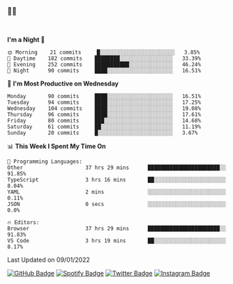 ### 🤙🍺

<!-- <a href="https://github-readme-stats.vercel.app/api?username=hzak2xx&count_private=true&show_icons=true&theme=dracula">
  <img align="center" src="https://github-readme-stats.vercel.app/api?username=hzak2xx&count_private=true&show_icons=true&theme=dracula" />
</a>
</br> -->
</br>

<!--START_SECTION:waka-->
**I'm a Night 🦉** 

```text
🌞 Morning    21 commits     █░░░░░░░░░░░░░░░░░░░░░░░░   3.85% 
🌆 Daytime    182 commits    ████████░░░░░░░░░░░░░░░░░   33.39% 
🌃 Evening    252 commits    ███████████░░░░░░░░░░░░░░   46.24% 
🌙 Night      90 commits     ████░░░░░░░░░░░░░░░░░░░░░   16.51%

```
📅 **I'm Most Productive on Wednesday** 

```text
Monday       90 commits     ████░░░░░░░░░░░░░░░░░░░░░   16.51% 
Tuesday      94 commits     ████░░░░░░░░░░░░░░░░░░░░░   17.25% 
Wednesday    104 commits    ████░░░░░░░░░░░░░░░░░░░░░   19.08% 
Thursday     96 commits     ████░░░░░░░░░░░░░░░░░░░░░   17.61% 
Friday       80 commits     ███░░░░░░░░░░░░░░░░░░░░░░   14.68% 
Saturday     61 commits     ██░░░░░░░░░░░░░░░░░░░░░░░   11.19% 
Sunday       20 commits     █░░░░░░░░░░░░░░░░░░░░░░░░   3.67%

```


📊 **This Week I Spent My Time On** 

```text
💬 Programming Languages: 
Other                    37 hrs 29 mins      ███████████████████████░░   91.85% 
TypeScript               3 hrs 16 mins       ██░░░░░░░░░░░░░░░░░░░░░░░   8.04% 
YAML                     2 mins              ░░░░░░░░░░░░░░░░░░░░░░░░░   0.11% 
JSON                     0 secs              ░░░░░░░░░░░░░░░░░░░░░░░░░   0.0%

🔥 Editors: 
Browser                  37 hrs 29 mins      ███████████████████████░░   91.83% 
VS Code                  3 hrs 19 mins       ██░░░░░░░░░░░░░░░░░░░░░░░   8.17%

```


 Last Updated on 09/01/2022
<!--END_SECTION:waka-->

[![GitHub Badge](https://img.shields.io/badge/GitHub-100000?style=for-the-badge&logo=github&logoColor=white)](https://github.com/hzak2xx)
[![Spotify Badge](https://img.shields.io/badge/Spotify-1ED760?&style=for-the-badge&logo=spotify&logoColor=white)](https://open.spotify.com/user/uf90s6sbbh75a1mt44clkhkvf)
[![Twitter Badge](https://img.shields.io/badge/Twitter-1DA1F2?style=for-the-badge&logo=twitter&logoColor=white)](https://twitter.com/hzak2xx)
[![Instagram Badge](https://img.shields.io/badge/Instagram-E4405F?style=for-the-badge&logo=instagram&logoColor=white)](https://www.instagram.com/hzak2xx/)
